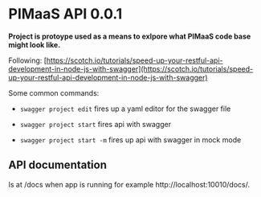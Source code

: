 # PIMaaS API 0.0.1

**Project is protoype used as a means to exlpore what PIMaaS code base might look like.**
 
Following: [https://scotch.io/tutorials/speed-up-your-restful-api-development-in-node-js-with-swagger](https://scotch.io/tutorials/speed-up-your-restful-api-development-in-node-js-with-swagger)

Some common commands:

* `swagger project edit` fires up a yaml editor for the swagger file

* `swagger project start` fires api with swagger

* `swagger project start -m` fires up api with swagger in mock mode

## API documentation
Is at /docs when app is running for example http://localhost:10010/docs/.
